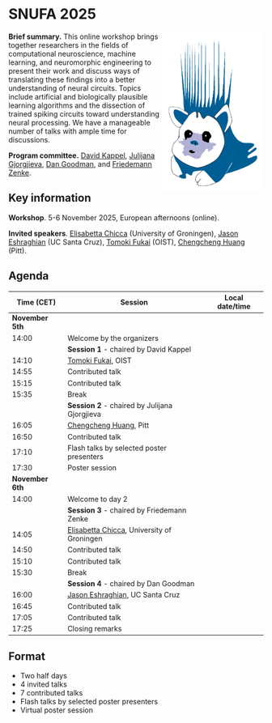 # SNUFA 2025

<img align="right" width="499" style="max-width: 40%" src="/images/snufa_hog.gif">

**Brief summary.** This online workshop brings together researchers in the fields of computational neuroscience, machine learning, and neuromorphic engineering to present their work and discuss ways of translating these findings into a better understanding of neural circuits. Topics include artificial and biologically plausible learning algorithms and the dissection of trained spiking circuits toward understanding neural processing. We have a manageable number of talks with ample time for discussions.

**Program committee.** [David Kappel](https://www.ini.rub.de/the_institute/people/david-kappel/), [Julijana Gjorgjieva](https://www.mls.ls.tum.de/compneuro/home/), [Dan Goodman](https://neural-reckoning.org), and [Friedemann Zenke](https://zenkelab.org/).


## Key information

**Workshop**. 5-6 November 2025, European afternoons (online).


**Invited speakers**. 
[Elisabetta Chicca](https://www.rug.nl/research/zernike/bio-inspired-circuits-and-systems/chicca-group/?lang=en) (University of Groningen),
[Jason Eshraghian](https://ncg.ucsc.edu/jason-eshraghian-bio/) (UC Santa Cruz),
[Tomoki Fukai](https://www.oist.jp/research/research-units/ncbc) (OIST),
[Chengcheng Huang](https://www.mathematics.pitt.edu/people/chengcheng-huang) (Pitt).

## Agenda



<!--[Click here to open in Google Calendar](https://calendar.google.com/calendar/u/0?cid=OTYzMGJmOWIyZmJjZjNmNjE0ZDMzN2MyZTVmZjhmMWQ0NDYxZTMwYTM3OWNlNmJmZDA5YWVkMzg1MGJlN2IxMUBncm91cC5jYWxlbmRhci5nb29nbGUuY29t) (allows you to add to your own calendar).

[Click here to watch live on Crowdcast](https://www.crowdcast.io/c/snufa-2024).-->

<script language="javascript">
	function LT(d, t) {
		var date = new Date(d+' 2024 '+t+' UTC+1');
		document.write(date.toString());
	}
</script>

| Time (CET) | Session | Local date/time 
|------------|---------|-----------------
|**November 5th** |  |  
| 14:00 | Welcome by the organizers | <script language="javascript">LT('5 Nov', '14:00')</script> 
|       | **Session 1** - chaired by David Kappel |  
| 14:10 | [Tomoki Fukai](https://www.oist.jp/research/research-units/ncbc), OIST | <script language="javascript">LT('5 Nov', '14:10')</script> 
| 14:55 | Contributed talk | <script language="javascript">LT('5 Nov', '14:55')</script> 
| 15:15 | Contributed talk | <script language="javascript">LT('5 Nov', '15:15')</script> 
| 15:35 | Break | <script language="javascript">LT('5 Nov', '15:35')</script> 
|       | **Session 2** - chaired by Julijana Gjorgjieva |  
| 16:05 | [Chengcheng Huang](https://www.mathematics.pitt.edu/people/chengcheng-huang), Pitt | <script language="javascript">LT('5 Nov', '16:05')</script> 
| 16:50 | Contributed talk | <script language="javascript">LT('5 Nov', '16:50')</script> 
| 17:10 | Flash talks by selected poster presenters | <script language="javascript">LT('5 Nov', '17:10')</script> 
| 17:30 | Poster session | <script language="javascript">LT('5 Nov', '17:30')</script> 
|**November 6th** |  |  
| 14:00 | Welcome to day 2 | <script language="javascript">LT('6 Nov', '14:00')</script> 
|       | **Session 3** - chaired by Friedemann Zenke |  
| 14:05 | [Elisabetta Chicca](https://www.rug.nl/research/zernike/bio-inspired-circuits-and-systems/chicca-group/?lang=en), University of Groningen | <script language="javascript">LT('6 Nov', '14:05')</script> 
| 14:50 | Contributed talk | <script language="javascript">LT('6 Nov', '14:50')</script> 
| 15:10 | Contributed talk | <script language="javascript">LT('6 Nov', '15:10')</script> 
| 15:30 | Break | <script language="javascript">LT('6 Nov', '15:30')</script> 
|       | **Session 4** - chaired by Dan Goodman |  
| 16:00 | [Jason Eshraghian](https://ncg.ucsc.edu/jason-eshraghian-bio/), UC Santa Cruz | <script language="javascript">LT('6 Nov', '16:00')</script> 
| 16:45 | Contributed talk | <script language="javascript">LT('6 Nov', '16:45')</script> 
| 17:05 | Contributed talk | <script language="javascript">LT('6 Nov', '17:05')</script> 
| 17:25 | Closing remarks | <script language="javascript">LT('6 Nov', '17:25')</script> 

## Format

* Two half days
* 4 invited talks
* 7 contributed talks
* Flash talks by selected poster presenters
* Virtual poster session

